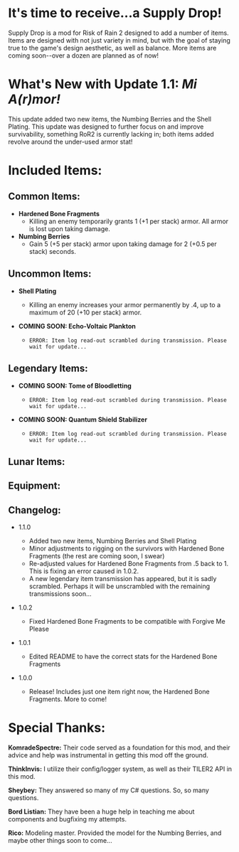 # It's time to receive...a Supply Drop!
Supply Drop is a mod for Risk of Rain 2 designed to add a number of items.
Items are designed with not just variety in mind, but with the goal of staying true to the game's design aesthetic, as well as balance.
More items are coming soon--over a dozen are planned as of now!

# What's New with Update 1.1: *Mi A(r)mor!*
This update added two new items, the Numbing Berries and the Shell Plating. This update was designed to further focus on and improve survivability, something RoR2 is currently lacking in; both items added revolve around the under-used armor stat!

# Included Items:
## Common Items:
- **Hardened Bone Fragments**
	- Killing an enemy temporarily grants 1 (+1 per stack) armor. All armor is lost upon taking damage.
- **Numbing Berries**
	- Gain 5 (+5 per stack) armor upon taking damage for 2 (+0.5 per stack) seconds.

## Uncommon Items:
- **Shell Plating**
	- Killing an enemy increases your armor permanently by .4, up to a maximum of 20 (+10 per stack) armor.
	
- **COMING SOON: Echo-Voltaic Plankton**
	- `ERROR: Item log read-out scrambled during transmission. Please wait for update...`
	
## Legendary Items:
- **COMING SOON: Tome of Bloodletting**
	- `ERROR: Item log read-out scrambled during transmission. Please wait for update...`

- **COMING SOON: Quantum Shield Stabilizer**
	- `ERROR: Item log read-out scrambled during transmission. Please wait for update...`
	
## Lunar Items:

## Equipment:

## Changelog:
- 1.1.0
	- Added two new items, Numbing Berries and Shell Plating
	- Minor adjustments to rigging on the survivors with Hardened Bone Fragments (the rest are coming soon, I swear)
	- Re-adjusted values for Hardened Bone Fragments from .5 back to 1. This is fixing an error caused in 1.0.2.
	- A new legendary item transmission has appeared, but it is sadly scrambled. Perhaps it will be unscrambled with the remaining transmissions soon...

- 1.0.2
	- Fixed Hardened Bone Fragments to be compatible with Forgive Me Please

- 1.0.1
	- Edited README to have the correct stats for the Hardened Bone Fragments

- 1.0.0
	- Release! Includes just one item right now, the Hardened Bone Fragments. More to come!

# Special Thanks:
**KomradeSpectre:** Their code served as a foundation for this mod, and their advice and help was instrumental in getting this mod off the ground.

**ThinkInvis:** I utilize their config/logger system, as well as their TILER2 API in this mod.

**Sheybey:** They answered so many of my C# questions. So, so many questions.

**Bord Listian:** They have been a huge help in teaching me about components and bugfixing my attempts.

**Rico:** Modeling master. Provided the model for the Numbing Berries, and maybe other things soon to come...
